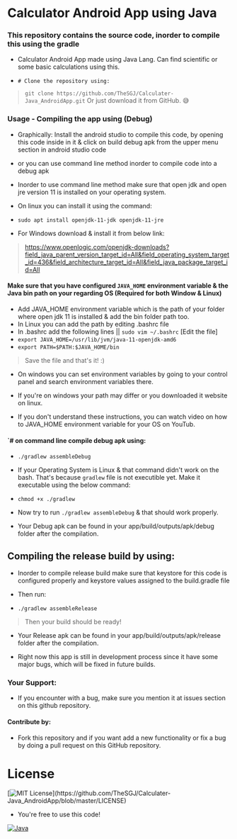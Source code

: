 # Calculator Android App using Java
### This repository contains the source code, inorder to compile this using the gradle
- Calculator Android App made using Java Lang. Can find scientific or some basic calculations using this.

- `# Clone the repository using:`

> `git clone https://github.com/TheSGJ/Calculater-Java_AndroidApp.git`
> Or just download it from GitHub. 😅

### Usage - Compiling the app using (Debug)
- Graphically: Install the android studio to compile this code, by opening this code inside in it & click on build debug apk from the upper menu section in android studio code

- or you can use command line method inorder to compile code into a debug apk
- Inorder to use command line method make sure that open jdk and open jre version 11 is installed on your operating system.

- On linux you can install it using the command:
- `sudo apt install openjdk-11-jdk openjdk-11-jre`

- For Windows download & install it from below link:
> https://www.openlogic.com/openjdk-downloads?field_java_parent_version_target_id=All&field_operating_system_target_id=436&field_architecture_target_id=All&field_java_package_target_id=All

#### Make sure that you have configured `JAVA_HOME` environment variable & the Java bin path on your regarding OS (Required for both Window & Linux)
- Add JAVA_HOME environment variable which is the path of your folder where open jdk 11 is installed & add the bin folder path too.
- In Linux you can add the path by editing .bashrc file
- In .bashrc add the following lines || `sudo vim ~/.bashrc` [Edit the file]
- `export JAVA_HOME=/usr/lib/jvm/java-11-openjdk-amd6`
- `export PATH=$PATH:$JAVA_HOME/bin`
> Save the file and that's it! :)
- On windows you can set environment variables by going to your control panel and search environment variables there.

- If you're on windows your path may differ or you downloaded it website on linux.
- If you don't understand these instructions, you can watch video on how to JAVA_HOME environment variable for your OS on YouTub.

#### `# on command line compile debug apk using:

- `./gradlew assembleDebug`

- If your Operating System is Linux & that command didn't work on the bash. That's because `gradlew` file is not executible yet. Make it executable using the below command:

- `chmod +x ./gradlew`

- Now try to run `./gradlew assembleDebug` & that should work properly.
- Your Debug apk can be found in your app/build/outputs/apk/debug folder after the compilation.
## Compiling the release build by using:

- Inorder to compile release build make sure that keystore for this code is configured properly and keystore values assigned to the build.gradle file

- Then run:

- `./gradlew assembleRelease`

> Then your build should be ready!

- Your Release apk can be found in your app/build/outputs/apk/release folder after the compilation.

- Right now this app is still in development process since it have some major bugs, which will be fixed in future builds.

### Your Support:
- If you encounter with a bug, make sure you mention it at issues section on this github repository.

#### Contribute by:

- Fork this repository and if you want add a new functionality or fix a bug by doing a pull request on this GitHub repository.

# License
[![MIT License](https://img.shields.io/apm/l/atomic-design-ui.svg?)](https://github.com/TheSGJ/Calculater-Java_AndroidApp/blob/master/LICENSE)
- You're free to use this code!

[![Java](https://img.shields.io/badge/Java-ED8B00?style=for-the-badge&logo=java&logoColor=white)](https://java.com/)